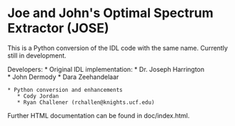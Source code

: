 Joe and John's Optimal Spectrum Extractor (JOSE)
================================================

This is a Python conversion of the IDL code with the same
name. Currently still in development.

Developers:
    * Original IDL implementation:
       * Dr. Joseph Harrington  
       * John Dermody
       * Dara Zeehandelaar

    * Python conversion and enhancements
       * Cody Jordan
       * Ryan Challener (rchallen@knights.ucf.edu)

Further HTML documentation can be found in doc/index.html.
